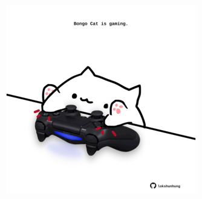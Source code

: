 <!-- built at 19/12/2023, 10:00:44 UTC -->
<p align="center">
  <img width="500" height="500" src="./ReadmeImage.svg">
</p>
